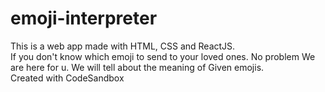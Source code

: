 # emoji-interpreter
This is a web app made with HTML, CSS and ReactJS.  
If you don't know which emoji to send to your loved ones. No problem We are here for u. We will tell about the meaning of Given emojis.  
Created with CodeSandbox
